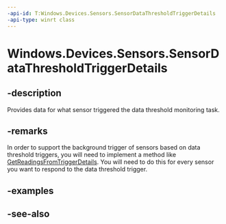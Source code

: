 ----api-id: T:Windows.Devices.Sensors.SensorDataThresholdTriggerDetails
-api-type: winrt class
---<!-- Class syntax.public class SensorDataThresholdTriggerDetails : Windows.Devices.Sensors.ISensorDataThresholdTriggerDetails--># Windows.Devices.Sensors.SensorDataThresholdTriggerDetails## -descriptionProvides data for what sensor triggered the data threshold monitoring task.## -remarksIn order to support the background trigger of sensors based on data threshold triggers, you will need to implement a method like [GetReadingsFromTriggerDetails](pedometer_getreadingsfromtriggerdetails.md). You will need to do this for every sensor you want to respond to the data threshold trigger.## -examples## -see-also